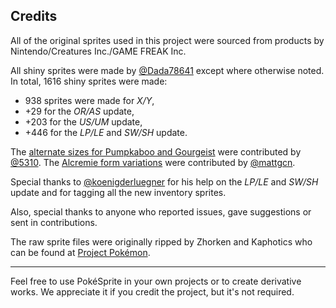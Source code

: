## Credits

All of the original sprites used in this project were sourced from products by Nintendo/Creatures Inc./GAME FREAK Inc.

All shiny sprites were made by [@Dada78641](https://twitter.com/dada78641) except where otherwise noted. In total, 1616 shiny sprites were made:

* 938 sprites were made for <i title="Pokémon X and Y">X/Y</i>,
* +29 for the <i title="Pokémon Omega Ruby and Alpha Sapphire">OR/AS</i> update,
* +203 for the <i title="Pokémon Ultra Sun and Ultra Moon">US/UM</i> update,
* +446 for the <i title="Pokémon Let's Go, Pikachu! and Let's Go, Eevee!">LP/LE</i> and <i title="Pokémon Sword and Shield">SW/SH</i> update.

The [alternate sizes for Pumpkaboo and Gourgeist](https://github.com/msikma/pokesprite/pull/27) were contributed by [@5310](https://github.com/5310). The [Alcremie form variations](https://twitter.com/mattgcn/status/1205639857567141889) were contributed by [@mattgcn](https://twitter.com/mattgcn).

Special thanks to [@koenigderluegner](https://github.com/koenigderluegner) for his help on the <i title="Pokémon Let's Go, Pikachu! and Let's Go, Eevee!">LP/LE</i> and <i title="Pokémon Sword and Shield">SW/SH</i> update and for tagging all the new inventory sprites.

Also, special thanks to anyone who reported issues, gave suggestions or sent in contributions.

The raw sprite files were originally ripped by Zhorken and Kaphotics who can be found at [Project Pokémon](http://projectpokemon.org/).

----

Feel free to use PokéSprite in your own projects or to create derivative works. We appreciate it if you credit the project, but it's not required.

